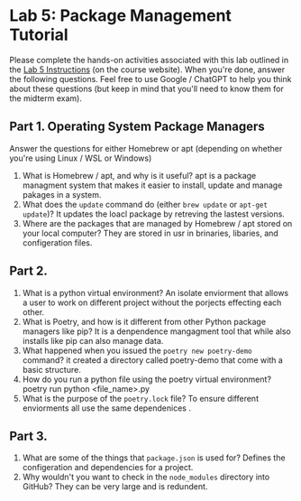 # Lab 5: Package Management Tutorial
Please complete the hands-on activities associated with this lab outlined in the <a href="https://csci338.github.io/fall2024/assignments/lab05" target="_blank">Lab 5 Instructions</a> (on the course website). When you're done, answer the following questions. Feel free to use Google / ChatGPT to help you think about these questions (but keep in mind that you'll need to know them for the midterm exam).

## Part 1. Operating System Package Managers
Answer the questions for either Homebrew or apt (depending on whether you're using Linux / WSL or Windows)
1. What is Homebrew / apt, and why is it useful?
apt is a package managment system that makes it easier to install, update and manage pakages in a system.
2. What does the `update` command do (either `brew update` or `apt-get update`)?
It updates the loacl package by retreving the lastest versions.
3. Where are the packages that are managed by Homebrew / apt stored on your local computer?
They are stored in usr in brinaries, libaries, and configeration files.

## Part 2.
1. What is a python virtual environment?
An isolate enviorment that allows a user to work on different project without the porjects effecting each other.
2. What is Poetry, and how is it different from other Python package managers like pip?
It is a denpendence mangagment tool that while also installs like pip can also manage data.
3. What happened when you issued the `poetry new poetry-demo` command?
it created a directory called poetry-demo that come with a basic structure. 
4. How do you run a python file using the poetry virtual environment?
poetry run python <file_name>.py
5. What is the purpose of the `poetry.lock` file?
To ensure different enviorments all use the same dependenices .

## Part 3.
1. What are some of the things that `package.json` is used for?
Defines the configeration and dependencies for a project.
2. Why wouldn't you want to check in the `node_modules` directory into GitHub?
They can be very large and is redundent.

